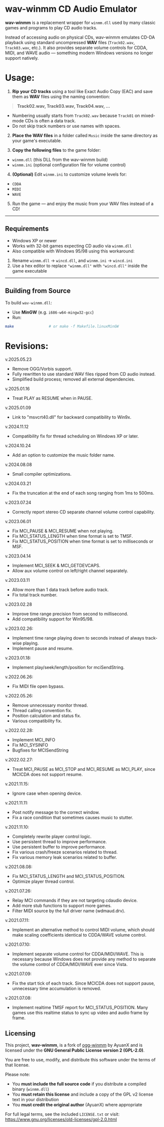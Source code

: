 # wav-winmm CD Audio Emulator

**wav-winmm** is a replacement wrapper for `winmm.dll` used by many classic games and programs to play CD audio tracks.

Instead of accessing audio on physical CDs, wav-winmm emulates CD-DA playback using standard uncompressed **WAV** files (`Track02.wav`, `Track03.wav`, etc.). It also provides separate volume controls for CDDA, MIDI, and WAVE audio — something modern Windows versions no longer support natively.


# Usage:

1. **Rip your CD tracks** using a tool like Exact Audio Copy (EAC) and save them as **WAV** files using the naming convention:
> **Track02.wav, Track03.wav, Track04.wav, ...**

- Numbering usually starts from `Track02.wav` because `Track01` on mixed-mode CDs is often a data track.
- Do not skip track numbers or use names with spaces.

2. **Place the WAV files** in a folder called `Music` inside the same directory as your game's executable.

3. **Copy the following files** to the game folder:
- `winmm.dll` (this DLL from the wav-winmm build)
- `winmm.ini` (optional configuration file for volume control)

4. **(Optional)** Edit `winmm.ini` to customize volume levels for:
- `CDDA`
- `MIDI`
- `WAVE`

5. Run the game — and enjoy the music from your WAV files instead of a CD!

---

## Requirements

- Windows XP or newer
- Works with 32-bit games expecting CD audio via `winmm.dll`
- Also compatible with Windows 95/98 using this workaround:
1. Rename `winmm.dll` → `wincd.dll`, and `winmm.ini` → `wincd.ini`
2. Use a hex editor to replace `"winmm.dll"` with `"wincd.dll"` inside the game executable

---

## Building from Source

To build `wav-winmm.dll`:

- Use **MinGW** (e.g. `i686-w64-mingw32-gcc`)
- Run:
```bash
make                # or make -f Makefile.linuxMinGW
```

# Revisions:

v.2025.05.23
- Remove OGG/Vorbis support.
- Fully rewritten to use standard WAV files ripped from CD audio instead.
- Simplified build process; removed all external dependencies.

v.2025.01.16
- Treat PLAY as RESUME when in PAUSE.

v.2025.01.09
- Link to "msvcrt40.dll" for backward compatibility to Win9x.

v.2024.11.12
- Compatibility fix for thread scheduling on Windows XP or later.

v.2024.10.24
- Add an option to customize the music folder name.

v.2024.08.08
- Small compiler optimizations.

v.2024.03.21
- Fix the truncation at the end of each song ranging from 1ms to 500ms.

v.2023.07.24
- Correctly report stereo CD separate channel volume control capability.

v.2023.06.01
- Fix MCI_PAUSE & MCI_RESUME when not playing.
- Fix MCI_STATUS_LENGTH when time format is set to TMSF.
- Fix MCI_STATUS_POSITION when time format is set to milliseconds or MSF.

v.2023.04.14
- Implement MCI_SEEK & MCI_GETDEVCAPS.
- Allow aux volume control on left/right channel separately.  

v.2023.03.11
- Allow more than 1 data track before audio track.  
- Fix total track number.

v.2023.02.28
- Improve time range precision from second to millisecond.
- Add compatibility support for Win95/98.

v.2023.02.26:
- Implement time range playing down to seconds instead of always track-wise playing.
- Implement pause and resume.

v.2023.01.18:
- Implement play/seek/length/position for mciSendString.

v.2022.06.26:
- Fix MIDI file open bypass.

v.2022.05.26:
- Remove unnecessary monitor thread.
- Thread calling convention fix.
- Position calculation and status fix.
- Various compatibility fix.

v.2022.02.28:
- Implement MCI_INFO
- Fix MCI_SYSINFO
- Bugfixes for MCISendString

v.2022.02.27:
- Treat MCI_PAUSE as MCI_STOP and MCI_RESUME as MCI_PLAY, since MCICDA does not support resume.

v.2021.11.15:
- Ignore case when opening device.

v.2021.11.11:
- Post notify message to the correct window.
- Fix a race condition that sometimes causes music to stutter.

v.2021.11.10:
- Completely rewrite player control logic.
- Use persistent thread to improve performance.
- Use persistent buffer to improve performance.
- Fix various crash/freeze scenarios related to thread.
- Fix various memory leak scenarios related to buffer.

v.2021.08.08:
- Fix MCI_STATUS_LENGTH and MCI_STATUS_POSITION.
- Optimize player thread control.

v.2021.07.26:
- Relay MCI commands if they are not targeting cdaudio device.
- Add more stub functions to support more games.
- Filter MIDI source by the full driver name (wdmaud.drv).

v.2021.07.11:
- Implement an alternative method to control MIDI volume, which should make scaling coefficients identical to CDDA/WAVE volume control.

v.2021.07.10:
- Implement separate volume control for CDDA/MIDI/WAVE.
  This is necessary because Windows does not provide any method to separate the volume control of CDDA/MIDI/WAVE ever since Vista.

v.2021.07.09:
- Fix the start tick of each track.
  Since MCICDA does not support pause, unnecessary time accumulation is removed.

v.2021.07.08:
- Implement realtime TMSF report for MCI_STATUS_POSITION.
  Many games use this realtime status to sync up video and audio frame by frame.

## Licensing

This project, **wav-winmm**, is a fork of [ogg-winmm](https://github.com/ayuanx/ogg-winmm) by AyuanX and is licensed under the **GNU General Public License version 2 (GPL-2.0)**.

You are free to use, modify, and distribute this software under the terms of that license.

Please note:
- You **must include the full source code** if you distribute a compiled binary (`winmm.dll`)
- You **must retain this license** and include a copy of the GPL v2 license text in your distribution
- You **must credit the original author** (AyuanX) where appropriate

For full legal terms, see the included `LICENSE.txt` or visit:  
https://www.gnu.org/licenses/old-licenses/gpl-2.0.html
